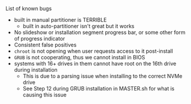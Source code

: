 List of known bugs
- built in manual partitioner is TERRIBLE
  - built in auto-partitioner isn't great but it works
- No slideshow or installation segment progress bar, or some other form of progress indicator
- Consistent false positives
- `chroot` is not opening when user requests access to it post-install
- `GRUB` is not cooperating, thus we cannot install in BIOS
- systems with 16+ drives in them cannot have root on the 16th drive during installation
	- This is due to a parsing issue when installing to the correct NVMe drive
	- See Step 12 during GRUB installation in MASTER.sh for what is causing this issue